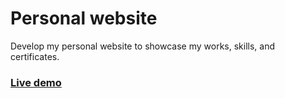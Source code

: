# Personal website
Develop my personal website to showcase my works, skills, and certificates.
### [Live demo](https://abdullah-saeed-bb.github.io/personal-website/)
